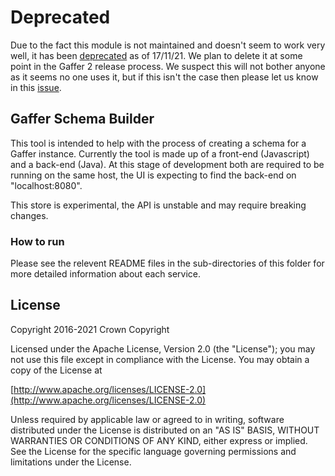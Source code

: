 # Deprecated

Due to the fact this module is not maintained and doesn't seem to work very well, it has been [deprecated](https://github.com/gchq/gaffer-tools/issues/947) as of 17/11/21. We plan to delete it at some point in the Gaffer 2 release process. We suspect this will not bother anyone as it seems no one uses it, but if this isn't the case then please let us know in this [issue](https://github.com/gchq/gaffer-tools/issues/930).

## Gaffer Schema Builder

This tool is intended to help with the process of creating a schema for a Gaffer instance. Currently the tool is made up of a front-end \(Javascript\) and a back-end \(Java\). At this stage of development both are required to be running on the same host, the UI is expecting to find the back-end on "localhost:8080".

This store is experimental, the API is unstable and may require breaking changes.

### How to run

Please see the relevent README files in the sub-directories of this folder for more detailed information about each service.

## License
Copyright 2016-2021 Crown Copyright

Licensed under the Apache License, Version 2.0 \(the "License"\); you may not use this file except in compliance with the License. You may obtain a copy of the License at

[http://www.apache.org/licenses/LICENSE-2.0](http://www.apache.org/licenses/LICENSE-2.0)

Unless required by applicable law or agreed to in writing, software distributed under the License is distributed on an "AS IS" BASIS, WITHOUT WARRANTIES OR CONDITIONS OF ANY KIND, either express or implied. See the License for the specific language governing permissions and limitations under the License.
